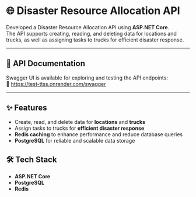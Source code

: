 # 🌐 Disaster Resource Allocation API

Developed a Disaster Resource Allocation API using **ASP.NET Core**.  
The API supports creating, reading, and deleting data for locations and trucks, as well as assigning tasks to trucks for efficient disaster response.

-----

## 📄 API Documentation
Swagger UI is available for exploring and testing the API endpoints:  
🔗 https://test-ttss.onrender.com/swagger

-----

## ✨ Features
- Create, read, and delete data for **locations** and **trucks**
- Assign tasks to trucks for **efficient disaster response**
- **Redis caching** to enhance performance and reduce database queries
- **PostgreSQL** for reliable and scalable data storage

## 🛠️ Tech Stack
- **ASP.NET Core**
- **PostgreSQL**
- **Redis**

